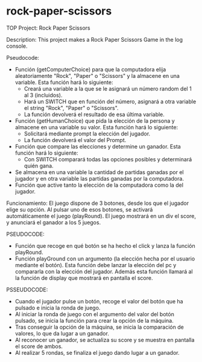 # rock-paper-scissors
TOP Project: Rock Paper Scissors

Description:
This project makes a Rock Paper Scissors Game in the log console.

Pseudocode:
- Función (getComputerChoice) para que la computadora elija aleatoriamente "Rock", "Paper" o "Scissors" y la almacene en una variable.
    Esta función hará lo siguiente:
    - Creará una variable a la que se le asignará un número random del 1 al 3 (incluidos).
    - Hará un SWITCH que en función del número, asignará a otra variable el string "Rock", "Paper" o "Scissors".
    - La función devolverá el resultado de esa última variable.
- Función (getHumanChoice) que pida la elección de la persona y almacene en una variable su valor.
    Esta función hará lo siguiente:
    - Solicitará mediante prompt la elección del jugador.
    - La función devolverá el valor del Prompt.
- Función que compare las elecciones y determine un ganador.
    Esta función hará lo siguiente:
    - Con SWITCH comparará todas las opciones posibles y determinará quién gana.
- Se almacena en una variable la cantidad de partidas ganadas por el jugador y en otra variable las partidas ganadas por la computadora.
- Función que active tanto la elección de la computadora como la del jugador.

Funcionamiento:
El juego dispone de 3 botones, desde los que el jugador elige su opción.
Al pulsar uno de esos botones, se activará automáticamente el juego (playRound).
El juego mostrará en un div el score, y anunciará el ganador a los 5 juegos.

PSEUDOCODE:
- Función que recoge en qué botón se ha hecho el click y lanza la función playRound.
- Función playGround con un argumento (la elección hecha por el usuario mediante el botón). Esta función debe lanzar la elección del pc y compararla con la elección del jugador. Además esta función llamará al la función de display que mostrará en pantalla el score.

PSSEUDOCODE:
 - Cuando el jugador pulse un botón, recoge el valor del botón que ha pulsado e inicia la ronda de juego.
 - Al iniciar la ronda de juego con el argumento del valor del botón pulsado, se inicia la función para crear la opción de la máquina.
 - Tras conseguir la opción de la máquina, se inicia la comparación de valores, lo que da lugar a un ganador.
 - Al reconocer un ganador, se actualiza su score y se muestra en pantalla el score de ambos.
 - Al realizar 5 rondas, se finaliza el juego dando lugar a un ganador.